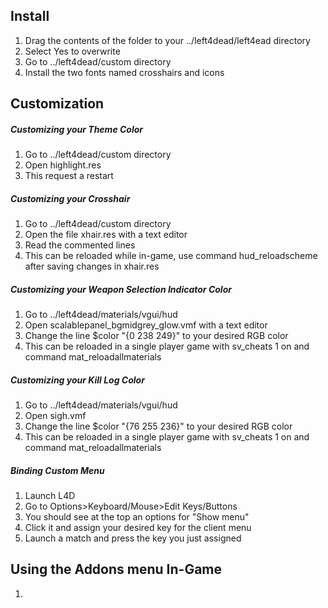 ## Install
1. Drag the contents of the folder to your ../left4dead/left4ead directory
2. Select Yes to overwrite
3. Go to ../left4dead/custom directory
4. Install the two fonts named crosshairs and icons

## Customization
##### Customizing your Theme Color
1. Go to ../left4dead/custom directory
2. Open highlight.res
3. This request a restart

##### Customizing your Crosshair
1. Go to ../left4dead/custom directory
2. Open the file xhair.res with a text editor
3. Read the commented lines
4. This can be reloaded while in-game, use command hud_reloadscheme after saving changes in xhair.res

##### Customizing your Weapon Selection Indicator Color
1. Go to ../left4dead/materials/vgui/hud
2. Open scalablepanel_bgmidgrey_glow.vmf with a text editor
3. Change the line $color "{0 238 249}" to your desired RGB color
4. This can be reloaded in a single player game with sv_cheats 1 on and command mat_reloadallmaterials

##### Customizing your Kill Log Color
1. Go to ../left4dead/materials/vgui/hud
2. Open sigh.vmf
3. Change the line $color "{76 255 236}" to your desired RGB color
4. This can be reloaded in a single player game with sv_cheats 1 on and command mat_reloadallmaterials

##### Binding Custom Menu
1. Launch L4D
2. Go to Options>Keyboard/Mouse>Edit Keys/Buttons
3. You should see at the top an options for "Show menu"
4. Click it and assign your desired key for the client menu
5. Launch a match and press the key you just assigned

## Using the Addons menu In-Game
1.
